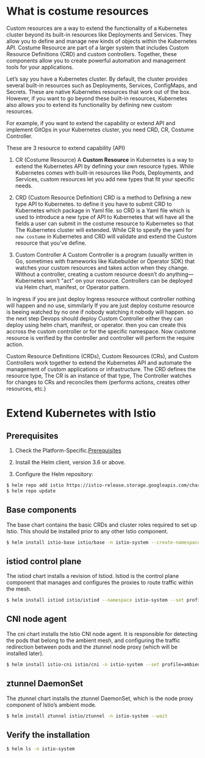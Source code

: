 # What is costume resources
Custom resources are a way to extend the functionality of a Kubernetes cluster beyond its built-in resources like Deployments and Services. They allow you to define and manage new kinds of objects within the Kubernetes API. Costume Resource are part of a larger system that includes Custom Resource Definitions (CRD) and custom controllers. Together, these components allow you to create powerful automation and management tools for your applications.

Let’s say you have a Kubernetes cluster. By default, the cluster provides several built-in resources such as Deployments, Services, ConfigMaps, and Secrets. These are native Kubernetes resources that work out of the box. However, if you want to go beyond these built-in resources, Kubernetes also allows you to extend its functionality by defining new custom resources. 

For example, if you want to extend the capability or extend API and implement GitOps in your Kubernetes cluster, you need CRD, CR, Costume Controller.
 
These are 3 resource to extend capability (API)

1. CR (Costume Resource)
A **Custom Resource** in Kubernetes is a way to extend the Kubernetes API by defining your own resource types. While Kubernetes comes with built-in resources like Pods, Deployments, and Services, custom resources let you add new types that fit your specific needs.

2. CRD (Custom Resource Definition)
CRD is a method to Defining a new type API to Kubernetes. to define it you have to submit CRD to Kubernetes which package in Yaml file. so CRD is a Yaml file which is used to introduce a new type of API to Kubernetes that will have all the fields a user can submit in the costume resource to Kubernetes so that The Kubernetes cluster will extended. 
While CR to spesify the yaml for ``new costume`` in Kubernetes and CRD will validate and extend the Custom resource that you've define.

3. Custom Controller
A Custom Controller is a program (usually written in Go, sometimes with frameworks like Kubebuilder or Operator SDK) that watches your custom resources and takes action when they change.
Without a controller, creating a custom resource doesn’t do anything—Kubernetes won’t "act" on your resource.
Controllers can be deployed via Helm chart, manifest, or Operator pattern.

In ingress if you are just deploy Ingress resource without controller nothing will happen and no use, simmilarly If you are just deploy costume resource is beeing watched by no one if nobody watching it nobody will happen. so the next step Devops should deploy Custom Controller either they can deploy using helm chart, manifest, or operator. then you can create this accross the custom controller or for the specific namespace. Now custome resource is verified by the controller and controller will perform the require action.


Custom Resource Definitions (CRDs), Custom Resources (CRs), and Custom Controllers work together to extend the Kubernetes API and automate the management of custom applications or infrastructure. The CRD defines the resource type, The CR is an instance of that type, The Controller watches for changes to CRs and reconciles them (performs actions, creates other resources, etc.)


# Extend Kubernetes with Istio
## Prerequisites
1. Check the Platform-Specific.[Prerequisites](https://istio.io/latest/docs/ambient/install/platform-prerequisites/)

2. Install the Helm client, version 3.6 or above.

3. Configure the Helm repository:
```bash
$ helm repo add istio https://istio-release.storage.googleapis.com/charts
$ helm repo update
```

## Base components
The base chart contains the basic CRDs and cluster roles required to set up Istio. This should be installed prior to any other Istio component.

```bash  
$ helm install istio-base istio/base -n istio-system --create-namespace --wait
```

## istiod control plane
The istiod chart installs a revision of Istiod. Istiod is the control plane component that manages and configures the proxies to route traffic within the mesh.

```bash 
$ helm install istiod istio/istiod --namespace istio-system --set profile=ambient --wait
```

## CNI node agent
The cni chart installs the Istio CNI node agent. It is responsible for detecting the pods that belong to the ambient mesh, and configuring the traffic redirection between pods and the ztunnel node proxy (which will be installed later).

```bash 
$ helm install istio-cni istio/cni -n istio-system --set profile=ambient --wait
```

## ztunnel DaemonSet
The ztunnel chart installs the ztunnel DaemonSet, which is the node proxy component of Istio’s ambient mode.

```bash 
$ helm install ztunnel istio/ztunnel -n istio-system --wait
```

## Verify the installation 
```bash
$ helm ls -n istio-system
```